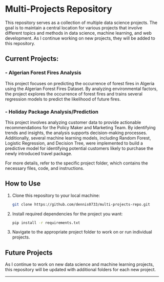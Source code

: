 # Multi-Projects Repository

This repository serves as a collection of multiple data science projects. The goal is to maintain a central location for various projects that involve different topics and methods in data science, machine learning, and web development. As I continue working on new projects, they will be added to this repository.

## Current Projects:
### - Algerian Forest Fires Analysis
This project focuses on predicting the occurrence of forest fires in Algeria using the Algerian Forest Fires Dataset. By analyzing environmental factors, the project explores the occurrence of forest fires and trains several regression models to predict the likelihood of future fires.

### - Holiday Package Analysis/Prediction
This project involves analyzing customer data to provide actionable recommendations for the Policy Maker and Marketing Team. By identifying trends and insights, the analysis supports decision-making processes. Additionally, several machine learning models, including Random Forest, Logistic Regression, and Decision Tree, were implemented to build a predictive model for identifying potential customers likely to purchase the newly introduced travel package.

For more details, refer to the specific project folder, which contains the necessary files, code, and instructions.


## How to Use

1. Clone this repository to your local machine:
    ```bash
    git clone https://github.com/dennis0733/multi-projects-repo.git
    ```

2. Install required dependencies for the project you want:
    ```bash
    pip install -r requirements.txt
    ```

3. Navigate to the appropriate project folder to work on or run individual projects.

## Future Projects

As I continue to work on new data science and machine learning projects, this repository will be updated with additional folders for each new project.

---


